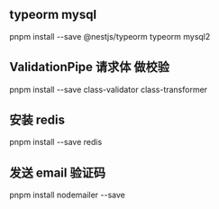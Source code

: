 ## typeorm mysql
pnpm install --save @nestjs/typeorm typeorm mysql2
## ValidationPipe 请求体 做校验
pnpm install --save class-validator class-transformer
## 安装 redis
pnpm install --save redis
## 发送 email 验证码
pnpm install nodemailer --save